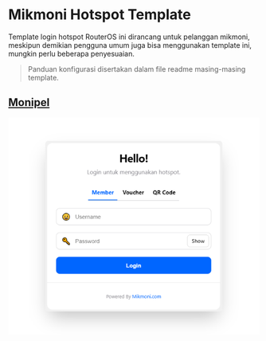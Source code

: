 # Mikmoni Hotspot Template

Template login hotspot RouterOS ini dirancang untuk pelanggan mikmoni, meskipun demikian pengguna umum juga bisa menggunakan template ini, mungkin perlu beberapa penyesuaian.

> Panduan konfigurasi disertakan dalam file readme masing-masing template.

## [Monipel](https://github.com/renomureza/mikmoni-hotspot-template/tree/master/monipel)

<p align="center">
<img src="https://raw.githubusercontent.com/renomureza/mikmoni-hotspot-template/master/monipel.png" />
</p>
